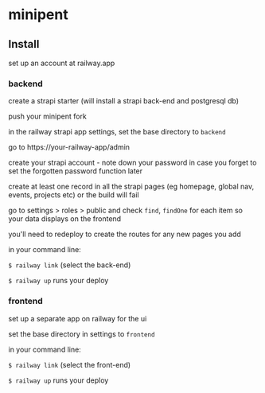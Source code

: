 # minipent


## Install

set up an account at railway.app



### backend

create a strapi starter (will install a strapi back-end and postgresql db)

push your minipent fork

in the railway strapi app settings, set the base directory to `backend` 


go to https://your-railway-app/admin

create your strapi account - note down your password in case you forget to set the forgotten password function later

create at least one record in all the strapi pages (eg homepage, global nav, events, projects etc) or the build will fail

go to settings > roles > public and check `find`, `findOne` for each item so your data displays on the frontend

you'll need to redeploy to create the routes for any new pages you add

in your command line:

`$ railway link` (select the back-end)

`$ railway up` runs your deploy



### frontend

set up a separate app on railway for the ui

set the base directory in settings to `frontend`

in your command line:

`$ railway link` (select the front-end)

`$ railway up` runs your deploy

